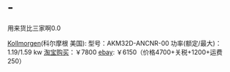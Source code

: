 # -
用来货比三家啊0.0


[Kollmorgen](http://www.kollmorgen.cn/zh-cn/products/motors/servo/akm-series/akm-series-ac-synchronous-motors/akm%E7%B3%BB%E5%88%97%E4%BC%BA%E6%9C%8D%E7%94%B5%E6%9C%BA%E7%B3%BB%E7%BB%9F/)(科尔摩根 美国):
型号：AKM32D-ANCNR-00 
功率(额定/最大)：1.19/1.59 kw
[淘宝购买](http://item.taobao.com/item.htm?spm=a230r.1.14.6.xMtMJR&id=25210632028&ns=1&abbucket=6#detail)：￥7800
[ebay](http://www.ebay.com/itm/KOLLMORGEN-AKM32D-ANCNR-00-servo-motor-NEW-/281549944374?pt=LH_DefaultDomain_0&hash=item418daf3636): ￥6150（价格4700+关税+1200+运费250） 


